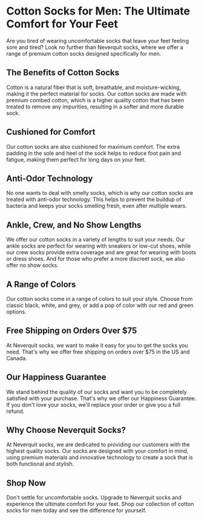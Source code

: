 # Cotton Socks for Men: The Ultimate Comfort for Your Feet

Are you tired of wearing uncomfortable socks that leave your feet feeling sore and tired? Look no further than Neverquit socks, where we offer a range of premium cotton socks designed specifically for men.

## The Benefits of Cotton Socks

Cotton is a natural fiber that is soft, breathable, and moisture-wicking, making it the perfect material for socks. Our cotton socks are made with premium combed cotton, which is a higher quality cotton that has been treated to remove any impurities, resulting in a softer and more durable sock.

## Cushioned for Comfort

Our cotton socks are also cushioned for maximum comfort. The extra padding in the sole and heel of the sock helps to reduce foot pain and fatigue, making them perfect for long days on your feet.

## Anti-Odor Technology

No one wants to deal with smelly socks, which is why our cotton socks are treated with anti-odor technology. This helps to prevent the buildup of bacteria and keeps your socks smelling fresh, even after multiple wears.

## Ankle, Crew, and No Show Lengths

We offer our cotton socks in a variety of lengths to suit your needs. Our ankle socks are perfect for wearing with sneakers or low-cut shoes, while our crew socks provide extra coverage and are great for wearing with boots or dress shoes. And for those who prefer a more discreet sock, we also offer no show socks.

## A Range of Colors

Our cotton socks come in a range of colors to suit your style. Choose from classic black, white, and grey, or add a pop of color with our red and green options.

## Free Shipping on Orders Over $75

At Neverquit socks, we want to make it easy for you to get the socks you need. That's why we offer free shipping on orders over $75 in the US and Canada.

## Our Happiness Guarantee

We stand behind the quality of our socks and want you to be completely satisfied with your purchase. That's why we offer our Happiness Guarantee. If you don't love your socks, we'll replace your order or give you a full refund.

## Why Choose Neverquit Socks?

At Neverquit socks, we are dedicated to providing our customers with the highest quality socks. Our socks are designed with your comfort in mind, using premium materials and innovative technology to create a sock that is both functional and stylish.

## Shop Now

Don't settle for uncomfortable socks. Upgrade to Neverquit socks and experience the ultimate comfort for your feet. Shop our collection of cotton socks for men today and see the difference for yourself.